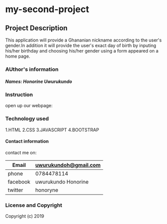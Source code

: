 # my-second-project

## Project Description

This application will  provide a Ghananian nickname according to the user's gender.In addition it will provide the user's exact day of birth by inputing his/her birthday and choosing his/her gender using a form appeared on a home page.
### AUthor's information

##### Names: Honorine Uwurukundo

### Instruction

 open up our webpage:
<!--.fill the form which is appearing on:You will be required to enter the birthday and choose gender
.After all,click on Submit button
.your day of birth and  akan name will be displayed! -->

### Technology used

1.HTML
2.CSS
3.JAVASCRIPT
4.BOOTSTRAP

#### Contact information

contact me on:


|Email               | uwurukundoh@gmail.com |
|--------------------|-----------------------|
| phone              |0784478114             |
|facebook            |uwurukundo Honorine    |
|twitter             |honoryne               |  
      


### License and Copyright

Copyright (c) 2019